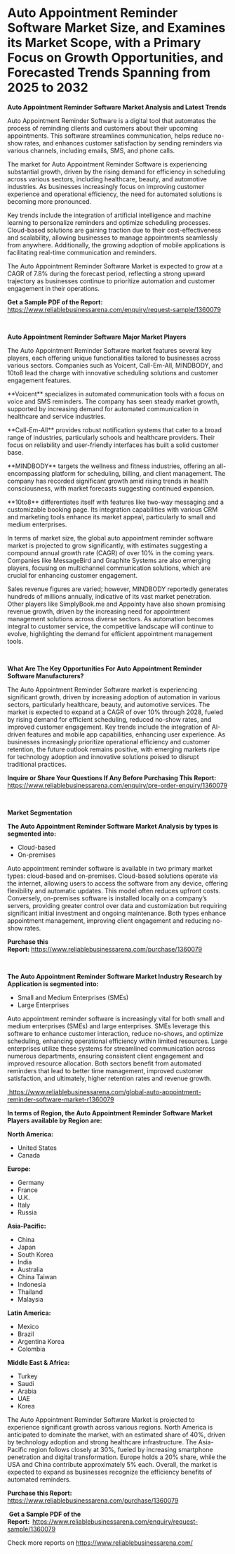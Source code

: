<p><h1>Auto Appointment Reminder Software Market Size, and Examines its Market Scope, with a Primary Focus on Growth Opportunities, and Forecasted Trends Spanning from 2025 to 2032</h1></p><p><strong>Auto Appointment Reminder Software Market Analysis and Latest Trends</strong></p>
<p><p>Auto Appointment Reminder Software is a digital tool that automates the process of reminding clients and customers about their upcoming appointments. This software streamlines communication, helps reduce no-show rates, and enhances customer satisfaction by sending reminders via various channels, including emails, SMS, and phone calls. </p><p>The market for Auto Appointment Reminder Software is experiencing substantial growth, driven by the rising demand for efficiency in scheduling across various sectors, including healthcare, beauty, and automotive industries. As businesses increasingly focus on improving customer experience and operational efficiency, the need for automated solutions is becoming more pronounced.</p><p>Key trends include the integration of artificial intelligence and machine learning to personalize reminders and optimize scheduling processes. Cloud-based solutions are gaining traction due to their cost-effectiveness and scalability, allowing businesses to manage appointments seamlessly from anywhere. Additionally, the growing adoption of mobile applications is facilitating real-time communication and reminders.</p><p>The Auto Appointment Reminder Software Market is expected to grow at a CAGR of 7.8% during the forecast period, reflecting a strong upward trajectory as businesses continue to prioritize automation and customer engagement in their operations.</p></p>
<p><strong>Get a Sample PDF of the Report:&nbsp;</strong> <a href="https://www.reliablebusinessarena.com/enquiry/request-sample/1360079?utm_campaign=3181&utm_medium=2&utm_source=Github&utm_content=ia&utm_term=22032025&utm_id=auto-appointment-reminder-software">https://www.reliablebusinessarena.com/enquiry/request-sample/1360079</a></p>
<p>&nbsp;</p>
<p><strong>Auto Appointment Reminder Software Major Market Players</strong></p>
<p><p>The Auto Appointment Reminder Software market features several key players, each offering unique functionalities tailored to businesses across various sectors. Companies such as Voicent, Call-Em-All, MINDBODY, and 10to8 lead the charge with innovative scheduling solutions and customer engagement features.</p><p>**Voicent** specializes in automated communication tools with a focus on voice and SMS reminders. The company has seen steady market growth, supported by increasing demand for automated communication in healthcare and service industries.</p><p>**Call-Em-All** provides robust notification systems that cater to a broad range of industries, particularly schools and healthcare providers. Their focus on reliability and user-friendly interfaces has built a solid customer base.</p><p>**MINDBODY** targets the wellness and fitness industries, offering an all-encompassing platform for scheduling, billing, and client management. The company has recorded significant growth amid rising trends in health consciousness, with market forecasts suggesting continued expansion.</p><p>**10to8** differentiates itself with features like two-way messaging and a customizable booking page. Its integration capabilities with various CRM and marketing tools enhance its market appeal, particularly to small and medium enterprises.</p><p>In terms of market size, the global auto appointment reminder software market is projected to grow significantly, with estimates suggesting a compound annual growth rate (CAGR) of over 10% in the coming years. Companies like MessageBird and Graphite Systems are also emerging players, focusing on multichannel communication solutions, which are crucial for enhancing customer engagement.</p><p>Sales revenue figures are varied; however, MINDBODY reportedly generates hundreds of millions annually, indicative of its vast market penetration. Other players like SimplyBook.me and Appointy have also shown promising revenue growth, driven by the increasing need for appointment management solutions across diverse sectors. As automation becomes integral to customer service, the competitive landscape will continue to evolve, highlighting the demand for efficient appointment management tools.</p></p>
<p>&nbsp;</p>
<p><strong>What Are The Key Opportunities For Auto Appointment Reminder Software Manufacturers?</strong></p>
<p><p>The Auto Appointment Reminder Software market is experiencing significant growth, driven by increasing adoption of automation in various sectors, particularly healthcare, beauty, and automotive services. The market is expected to expand at a CAGR of over 10% through 2028, fueled by rising demand for efficient scheduling, reduced no-show rates, and improved customer engagement. Key trends include the integration of AI-driven features and mobile app capabilities, enhancing user experience. As businesses increasingly prioritize operational efficiency and customer retention, the future outlook remains positive, with emerging markets ripe for technology adoption and innovative solutions poised to disrupt traditional practices.</p></p>
<p><strong>Inquire or Share Your Questions If Any Before Purchasing This Report:</strong> <a href="https://www.reliablebusinessarena.com/enquiry/pre-order-enquiry/1360079?utm_campaign=3181&utm_medium=2&utm_source=Github&utm_content=ia&utm_term=22032025&utm_id=auto-appointment-reminder-software">https://www.reliablebusinessarena.com/enquiry/pre-order-enquiry/1360079</a></p>
<p>&nbsp;</p>
<p><strong>Market Segmentation</strong></p>
<p><strong>The Auto Appointment Reminder Software Market Analysis by types is segmented into:</strong></p>
<p><ul><li>Cloud-based</li><li>On-premises</li></ul></p>
<p><p>Auto appointment reminder software is available in two primary market types: cloud-based and on-premises. Cloud-based solutions operate via the internet, allowing users to access the software from any device, offering flexibility and automatic updates. This model often reduces upfront costs. Conversely, on-premises software is installed locally on a company’s servers, providing greater control over data and customization but requiring significant initial investment and ongoing maintenance. Both types enhance appointment management, improving client engagement and reducing no-show rates.</p></p>
<p><strong>Purchase this Report:&nbsp;</strong><a href="https://www.reliablebusinessarena.com/purchase/1360079?utm_campaign=3181&utm_medium=2&utm_source=Github&utm_content=ia&utm_term=22032025&utm_id=auto-appointment-reminder-software">https://www.reliablebusinessarena.com/purchase/1360079</a></p>
<p>&nbsp;</p>
<p><strong>The Auto Appointment Reminder Software Market Industry Research by Application is segmented into:</strong></p>
<p><ul><li>Small and Medium Enterprises (SMEs)</li><li>Large Enterprises</li></ul></p>
<p><p>Auto appointment reminder software is increasingly vital for both small and medium enterprises (SMEs) and large enterprises. SMEs leverage this software to enhance customer interaction, reduce no-shows, and optimize scheduling, enhancing operational efficiency within limited resources. Large enterprises utilize these systems for streamlined communication across numerous departments, ensuring consistent client engagement and improved resource allocation. Both sectors benefit from automated reminders that lead to better time management, improved customer satisfaction, and ultimately, higher retention rates and revenue growth.</p></p>
<p><a href="https://www.reliablebusinessarena.com/global-auto-appointment-reminder-software-market-r1360079?utm_campaign=3181&utm_medium=2&utm_source=Github&utm_content=ia&utm_term=22032025&utm_id=auto-appointment-reminder-software">&nbsp;https://www.reliablebusinessarena.com/global-auto-appointment-reminder-software-market-r1360079</a></p>
<p><strong>In terms of Region, the Auto Appointment Reminder Software Market Players available by Region are:</strong></p>
<p>
    <p> <strong> North America: </strong>
        <ul>
            <li>United States</li>
            <li>Canada</li>
        </ul>
        </p> 
    <p> <strong> Europe: </strong>
        <ul>
            <li>Germany</li>
            <li>France</li>
            <li>U.K.</li>
            <li>Italy</li>
            <li>Russia</li>
        </ul>
        </p> 
    <p> <strong> Asia-Pacific: </strong>
        <ul>
            <li>China</li>
            <li>Japan</li>
            <li>South Korea</li>
            <li>India</li>
            <li>Australia</li>
            <li>China Taiwan</li>
            <li>Indonesia</li>
            <li>Thailand</li>
            <li>Malaysia</li>
        </ul>
        </p> 
    <p> <strong> Latin America: </strong>
        <ul>
            <li>Mexico</li>
            <li>Brazil</li>
            <li>Argentina Korea</li>
            <li>Colombia</li>
        </ul>
        </p> 
    <p> <strong> Middle East & Africa: </strong>
        <ul>
            <li>Turkey</li>
            <li>Saudi</li>
            <li>Arabia</li>
            <li>UAE</li>
            <li>Korea</li>
        </ul>
    </p>
    </p>
<p><p>The Auto Appointment Reminder Software Market is projected to experience significant growth across various regions. North America is anticipated to dominate the market, with an estimated share of 40%, driven by technology adoption and strong healthcare infrastructure. The Asia-Pacific region follows closely at 30%, fueled by increasing smartphone penetration and digital transformation. Europe holds a 20% share, while the USA and China contribute approximately 5% each. Overall, the market is expected to expand as businesses recognize the efficiency benefits of automated reminders.</p></p>
<p><strong>Purchase this Report: </strong><a href="https://www.reliablebusinessarena.com/purchase/1360079?utm_campaign=3181&utm_medium=2&utm_source=Github&utm_content=ia&utm_term=22032025&utm_id=auto-appointment-reminder-software">https://www.reliablebusinessarena.com/purchase/1360079</a></p>
<p>&nbsp;<strong>Get a Sample PDF of the Report:&nbsp;&nbsp;</strong><a href="https://www.reliablebusinessarena.com/enquiry/request-sample/1360079?utm_campaign=3181&utm_medium=2&utm_source=Github&utm_content=ia&utm_term=22032025&utm_id=auto-appointment-reminder-software">https://www.reliablebusinessarena.com/enquiry/request-sample/1360079</a></p>
<p><strong></strong></p>
<p>Check more reports on <a href="https://www.reliablebusinessarena.com/?utm_campaign=3181&utm_medium=2&utm_source=Github&utm_content=ia&utm_term=22032025&utm_id=auto-appointment-reminder-software">https://www.reliablebusinessarena.com/</a></p>